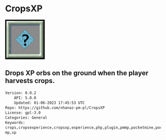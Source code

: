# CropsXP
<img src="https://raw.githubusercontent.com/nhanaz-pm-pl/CropsXP/6342e6189d2a2df5c8913e57dbd9575c96e5c4d6/icon.png" width="128" height="128" />

## Drops XP orbs on the ground when the player harvests crops.
```properties
Version: 0.0.2
    API: 5.0.0
    Updated: 01-06-2023 17:45:53 UTC
Repo: https://github.com/nhanaz-pm-pl/CropsXP
License: gpl-3.0
Categories: General
Keywords: crops,cropsexperience,cropsxp,experience,php,plugin,pmmp,pocketmine,pocketmine-mp,xp
```